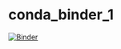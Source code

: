 # conda_binder_1
[![Binder](https://mybinder.org/badge_logo.svg)](https://mybinder.org/v2/gh/chelseamariepeterson/conda_binder_1.git/py37_r353_1)

